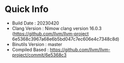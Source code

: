 # Quick Info
* Build Date : 20230420
* Clang Version : Nimow clang version 16.0.3 (https://github.com/llvm/llvm-project 6e5368c3967a68e6b5bd047c7ec606e4c7348c8d)
* Binutils Version : master
* Compiled Based : https://github.com/llvm/llvm-project/commit/6e5368c3

